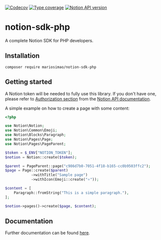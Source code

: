 [![Codecov](https://img.shields.io/codecov/c/github/mariosimao/notion-sdk)](https://app.codecov.io/gh/mariosimao/notion-sdk)
[![Type coverage](https://shepherd.dev/github/mariosimao/notion-sdk/coverage.svg)](https://shepherd.dev/github/mariosimao/notion-sdk)
[![Notion API version](https://img.shields.io/badge/API%20Version-2021--08--16-blue)](https://developers.notion.com/reference/versioning)

# notion-sdk-php

A complete Notion SDK for PHP developers.
## Installation

```
composer require mariosimao/notion-sdk-php
```

## Getting started

A Notion token will be needed to fully use this library. If you don't have one,
please refer to [Authorization section](https://developers.notion.com/docs/authorization) from the [Notion API documentation](https://developers.notion.com/).

A simple example on how to create a page with some content:

```php
<?php

use Notion\Notion;
use Notion\Common\Emoji;
use Notion\Blocks\Paragraph;
use Notion\Pages\Page;
use Notion\Pages\PageParent;

$token = $_ENV["NOTION_TOKEN"];
$notion = Notion::create($token);

$parent = PageParent::page("c986d7b0-7051-4f18-b165-cc0b9503ffc2");
$page = Page::create($parent)
            ->withTitle("Sample page")
            ->withIcon(Emoji::create("⭐"));

$content = [
    Paragraph::fromString("This is a simple paragraph."),
];

$notion->pages()->create($page, $content);
```

## Documentation

Further documentation can be found [here](./docs/README.md).